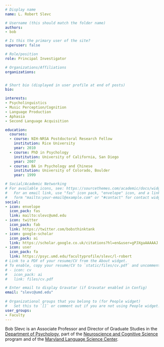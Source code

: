```yaml
---
# Display name
name: L. Robert Slevc

# Username (this should match the folder name)
authors:
- bob

# Is this the primary user of the site?
superuser: false

# Role/position
role: Principal Investigator

# Organizations/Affiliations
organizations:


# Short bio (displayed in user profile at end of posts)
bio:

interests:
- Psycholinguistics
- Music Perception/Cognition
- Language Production
- Aphasia
- Second Language Acquisition

education:
  courses:
  - course: NIH-NRSA Postdoctoral Research Fellow
    institution: Rice University
    year: 2010
  - course: PhD in Psychology 
    institution: University of California, San Diego
    year: 2007
  - course: BA in Psychology and Chinese
    institution: University of Colorado, Boulder
    year: 1999

# Social/Academic Networking
# For available icons, see: https://sourcethemes.com/academic/docs/widgets/#icons
#   For an email link, use "fas" icon pack, "envelope" icon, and a link in the
#   form "mailto:your-email@example.com" or "#contact" for contact widget.
social:
- icon: envelope
  icon_pack: fas
  link: mailto:slevc@umd.edu
- icon: twitter
  icon_pack: fab
  link: https://twitter.com/bobsthinktank
- icon: google-scholar
  icon_pack: ai
  link: https://scholar.google.co.uk/citations?hl=en&user=gPJXgaAAAAAJ
- icon: user
  icon_pack: fa
  link: https://psyc.umd.edu/facultyprofile/slevc/l-robert
# Link to a PDF of your resume/CV from the About widget.
# To enable, copy your resume/CV to `static/files/cv.pdf` and uncomment the lines below.  
# - icon: cv
#   icon_pack: ai
#   link: files/cv.pdf

# Enter email to display Gravatar (if Gravatar enabled in Config)
email: "slevc@umd.edu"
  
# Organizational groups that you belong to (for People widget)
#   Set this to `[]` or comment out if you are not using People widget.  
user_groups:
- Faculty
---
```

Bob Slevc is an Associate Professor and Director of Graduate Studies in the [Department of Psychology](https://psyc.umd.edu), part of the [Neuroscience and Cognitive Science](https://nacs.umd.edu) program and of the [Maryland Language Science Center](http://languagescience.umd.edu). 